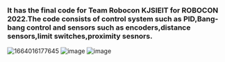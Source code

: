 ### It has the final code for Team Robocon KJSIEIT for ROBOCON 2022.The code consists of control system such as PID,Bang-bang control and sensors such as encoders,distance sensors,limit switches,proximity sesnors.
![1664016177645](https://user-images.githubusercontent.com/88976862/192094114-e8972c35-9985-4acb-a5e9-b1177c523f67.jpg)
![image](https://user-images.githubusercontent.com/88976862/192094153-06756b2e-1db6-4075-8ca6-2e88d3c2d316.png)
![image](https://user-images.githubusercontent.com/88976862/192094158-3dd53e2b-cccc-4072-924c-dd11ec2fb38a.png)
